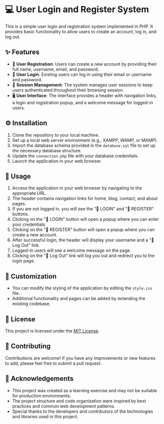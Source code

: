 # 💻 User Login and Register System

This is a simple user login and registration system implemented in PHP. It provides basic functionality to allow users to create an account, log in, and log out.

## ✨ Features

- 📝 **User Registration**: Users can create a new account by providing their full name, username, email, and password.
- 🔐 **User Login**: Existing users can log in using their email or username and password.
- 🔄 **Session Management**: The system manages user sessions to keep users authenticated throughout their browsing session.
- 🖥️ **User Interface**: The interface provides a header with navigation links, a login and registration popup, and a welcome message for logged-in users.

## ⚙️ Installation

1. Clone the repository to your local machine.
2. Set up a local web server environment (e.g., XAMPP, WAMP, or MAMP).
3. Import the database schema provided in the `database.sql` file to set up the necessary database structure.
4. Update the `connection.php` file with your database credentials.
5. Launch the application in your web browser.

## 🚀 Usage

1. Access the application in your web browser by navigating to the appropriate URL.
2. The header contains navigation links for home, blog, contact, and about pages.
3. If you are not logged in, you will see the "🔑 LOGIN" and "📝 REGISTER" buttons.
4. Clicking on the "🔑 LOGIN" button will open a popup where you can enter your credentials.
5. Clicking on the "📝 REGISTER" button will open a popup where you can create a new account.
6. After successful login, the header will display your username and a "🚪 Log Out" link.
7. Logged-in users will see a welcome message on the page.
8. Clicking on the "🚪 Log Out" link will log you out and redirect you to the login page.

## 🎨 Customization

- You can modify the styling of the application by editing the `style.css` file.
- Additional functionality and pages can be added by extending the existing codebase.

## 📄 License

This project is licensed under the [MIT License](LICENSE).

## 🤝 Contributing

Contributions are welcome! If you have any improvements or new features to add, please feel free to submit a pull request.

## 🙏 Acknowledgements

- This project was created as a learning exercise and may not be suitable for production environments.
- The project structure and code organization were inspired by best practices and common web development patterns.
- Special thanks to the developers and contributors of the technologies and libraries used in this project.

